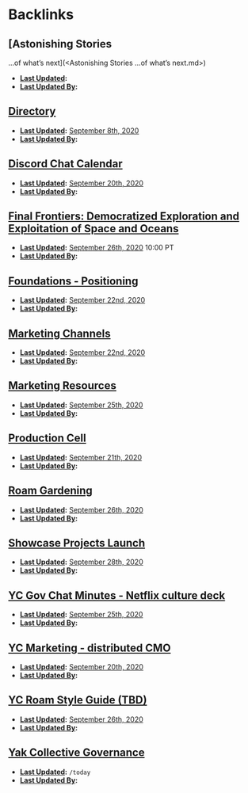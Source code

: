 
# Backlinks
## [Astonishing Stories
...of what’s next](<Astonishing Stories
...of what’s next.md>)
- **[Last Updated](<Last Updated.md>):**
- **[Last Updated By](<Last Updated By.md>):**

## [Directory](<Directory.md>)
- **[Last Updated](<Last Updated.md>):** [September 8th, 2020](<September 8th, 2020.md>)
- **[Last Updated By](<Last Updated By.md>):**

## [Discord Chat Calendar](<Discord Chat Calendar.md>)
- **[Last Updated](<Last Updated.md>):** [September 20th, 2020](<September 20th, 2020.md>)
- **[Last Updated By](<Last Updated By.md>):**

## [Final Frontiers: Democratized Exploration and Exploitation of Space and Oceans](<Final Frontiers: Democratized Exploration and Exploitation of Space and Oceans.md>)
- **[Last Updated](<Last Updated.md>):** [September 26th, 2020](<September 26th, 2020.md>) 10:00 PT
- **[Last Updated By](<Last Updated By.md>):**

## [Foundations - Positioning](<Foundations - Positioning.md>)
- **[Last Updated](<Last Updated.md>):** [September 22nd, 2020](<September 22nd, 2020.md>)
- **[Last Updated By](<Last Updated By.md>):**

## [Marketing Channels](<Marketing Channels.md>)
- **[Last Updated](<Last Updated.md>):** [September 22nd, 2020](<September 22nd, 2020.md>)
- **[Last Updated By](<Last Updated By.md>):**

## [Marketing Resources](<Marketing Resources.md>)
- **[Last Updated](<Last Updated.md>):** [September 25th, 2020](<September 25th, 2020.md>)
- **[Last Updated By](<Last Updated By.md>):**

## [Production Cell](<Production Cell.md>)
- **[Last Updated](<Last Updated.md>):** [September 21th, 2020](<September 21th, 2020.md>)
- **[Last Updated By](<Last Updated By.md>):**

## [Roam Gardening](<Roam Gardening.md>)
- **[Last Updated](<Last Updated.md>):** [September 26th, 2020](<September 26th, 2020.md>)
- **[Last Updated By](<Last Updated By.md>):**

## [Showcase Projects Launch](<Showcase Projects Launch.md>)
- **[Last Updated](<Last Updated.md>):** [September 28th, 2020](<September 28th, 2020.md>)
- **[Last Updated By](<Last Updated By.md>):**

## [YC Gov Chat Minutes - Netflix culture deck](<YC Gov Chat Minutes - Netflix culture deck.md>)
- **[Last Updated](<Last Updated.md>):** [September 25th, 2020](<September 25th, 2020.md>)
- **[Last Updated By](<Last Updated By.md>):**

## [YC Marketing - distributed CMO](<YC Marketing - distributed CMO.md>)
- **[Last Updated](<Last Updated.md>):** [September 20th, 2020](<September 20th, 2020.md>)
- **[Last Updated By](<Last Updated By.md>):**

## [YC Roam Style Guide (TBD)](<YC Roam Style Guide (TBD).md>)
- **[Last Updated](<Last Updated.md>):** [September 26th, 2020](<September 26th, 2020.md>)
- **[Last Updated By](<Last Updated By.md>):**

## [Yak Collective Governance](<Yak Collective Governance.md>)
- **[Last Updated](<Last Updated.md>):** `/today`
- **[Last Updated By](<Last Updated By.md>):**


